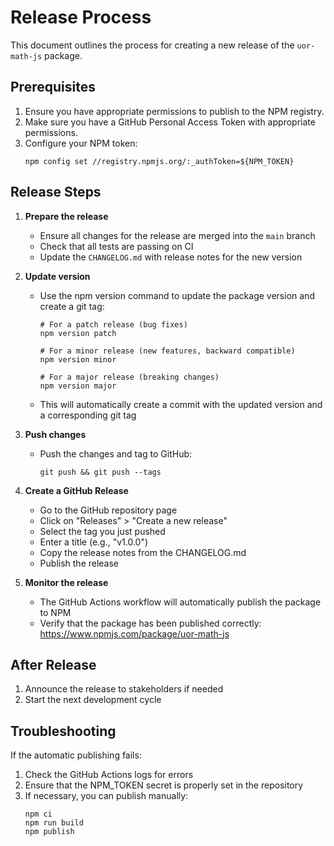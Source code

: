 # Release Process

This document outlines the process for creating a new release of the `uor-math-js` package.

## Prerequisites

1. Ensure you have appropriate permissions to publish to the NPM registry.
2. Make sure you have a GitHub Personal Access Token with appropriate permissions.
3. Configure your NPM token:
   ```
   npm config set //registry.npmjs.org/:_authToken=${NPM_TOKEN}
   ```

## Release Steps

1. **Prepare the release**
   - Ensure all changes for the release are merged into the `main` branch
   - Check that all tests are passing on CI
   - Update the `CHANGELOG.md` with release notes for the new version

2. **Update version**
   - Use the npm version command to update the package version and create a git tag:
     ```
     # For a patch release (bug fixes)
     npm version patch
     
     # For a minor release (new features, backward compatible)
     npm version minor
     
     # For a major release (breaking changes)
     npm version major
     ```
   - This will automatically create a commit with the updated version and a corresponding git tag

3. **Push changes**
   - Push the changes and tag to GitHub:
     ```
     git push && git push --tags
     ```

4. **Create a GitHub Release**
   - Go to the GitHub repository page
   - Click on "Releases" > "Create a new release"
   - Select the tag you just pushed
   - Enter a title (e.g., "v1.0.0")
   - Copy the release notes from the CHANGELOG.md
   - Publish the release

5. **Monitor the release**
   - The GitHub Actions workflow will automatically publish the package to NPM
   - Verify that the package has been published correctly: https://www.npmjs.com/package/uor-math-js

## After Release

1. Announce the release to stakeholders if needed
2. Start the next development cycle

## Troubleshooting

If the automatic publishing fails:

1. Check the GitHub Actions logs for errors
2. Ensure that the NPM_TOKEN secret is properly set in the repository
3. If necessary, you can publish manually:
   ```
   npm ci
   npm run build
   npm publish
   ```
